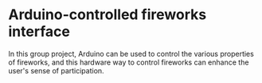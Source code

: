 # Arduino-controlled fireworks interface

In this group project, Arduino can be used to control the various properties of fireworks, and this hardware way to control fireworks can enhance the user's sense of participation.

